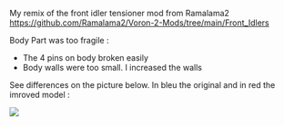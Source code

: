 My remix of the front idler tensioner mod from Ramalama2
https://github.com/Ramalama2/Voron-2-Mods/tree/main/Front_Idlers

Body Part was too fragile :
- The 4 pins on body broken easily
- Body walls were too small. I increased the walls

See differences on the picture below. In bleu the original and in red the imroved model :

![](PICTURE/IDLER_TENSIONER_02.PNG)
